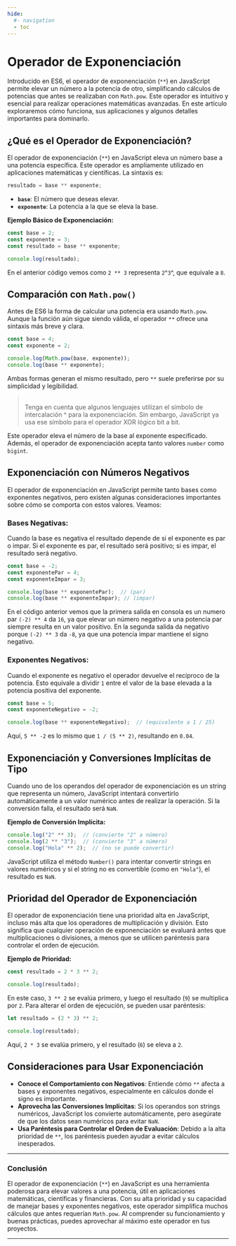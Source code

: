 ```yaml
---
hide:
  #- navigation
  - toc
---
```


<link rel="stylesheet" href="../../assets/stylesheets/javascript.css">

# **Operador de Exponenciación**

Introducido en ES6, el operador de exponenciación (`**`) en JavaScript permite elevar un número a la potencia de otro, simplificando cálculos de potencias que antes se realizaban con `Math.pow`. Este operador es intuitivo y esencial para realizar operaciones matemáticas avanzadas. En este artículo exploraremos cómo funciona, sus aplicaciones y algunos detalles importantes para dominarlo.

## **¿Qué es el Operador de Exponenciación?**

El operador de exponenciación (`**`) en JavaScript eleva un número base a una potencia específica. Este operador es ampliamente utilizado en aplicaciones matemáticas y científicas. La sintaxis es:

```js linenums="1" title="javascript"
resultado = base ** exponente;
```

  - **`base`**: El número que deseas elevar.
  - **`exponente`**: La potencia a la que se eleva la base.

**Ejemplo Básico de Exponenciación:**

```js linenums="1" title="javascript"
const base = 2;
const exponente = 3;
const resultado = base ** exponente;

console.log(resultado);
```

En el anterior código vemos como `2 ** 3` representa `2`^`3`^, que equivale a `8`.

## **Comparación con `Math.pow()`**

Antes de ES6 la forma de calcular una potencia era usando `Math.pow`. Aunque la función aún sigue siendo válida, el operador `**` ofrece una sintaxis más breve y clara.

```js linenums="1" title="javascript"
const base = 4;
const exponente = 2;

console.log(Math.pow(base, exponente));
console.log(base ** exponente);
```

Ambas formas generan el mismo resultado, pero `**` suele preferirse por su simplicidad y legibilidad.

><br>
> Tenga en cuenta que algunos lenguajes utilizan el símbolo de intercalación ^ para la exponenciación. Sin embargo, JavaScript ya usa ese símbolo para el operador XOR lógico bit a bit.
>
><br>

Este operador eleva el número de la base al exponente especificado. Además, el operador de exponenciación acepta tanto valores `number` como `bigint`.

## **Exponenciación con Números Negativos**

El operador de exponenciación en JavaScript permite tanto bases como exponentes negativos, pero existen algunas consideraciones importantes sobre cómo se comporta con estos valores. Veamos:

### **Bases Negativas:**

Cuando la base es negativa el resultado depende de si el exponente es par o impar. Si el exponente es par, el resultado será positivo; si es impar, el resultado será negativo.

```js linenums="1" title="javascript"
const base = -2;
const exponentePar = 4;
const exponenteImpar = 3;

console.log(base ** exponentePar);  // (par)
console.log(base ** exponenteImpar); // (impar)
```

En el código anterior vemos que la primera salida en consola es un numero par `(-2) ** 4` da `16`, ya que elevar un número negativo a una potencia par siempre resulta en un valor positivo. En la segunda salida da negativo porque `(-2) ** 3` da `-8`, ya que una potencia impar mantiene el signo negativo.

### **Exponentes Negativos:**

Cuando el exponente es negativo el operador devuelve el recíproco de la potencia. Esto equivale a dividir `1` entre el valor de la base elevada a la potencia positiva del exponente.

```js linenums="1" title="javascript"
const base = 5;
const exponenteNegativo = -2;

console.log(base ** exponenteNegativo);  // (equivalente a 1 / 25)
```

Aquí, `5 ** -2` es lo mismo que `1 / (5 ** 2)`, resultando en `0.04`.

## **Exponenciación y Conversiones Implícitas de Tipo**

Cuando uno de los operandos del operador de exponenciación es un string que representa un número, JavaScript intentará convertirlo automáticamente a un valor numérico antes de realizar la operación. Si la conversión falla, el resultado será `NaN`.

**Ejemplo de Conversión Implícita:**

```js linenums="1" title="javascript"
console.log("2" ** 3);  // (convierte "2" a número)
console.log(2 ** "3");  // (convierte "3" a número)
console.log("Hola" ** 2);  // (no se puede convertir)
```

JavaScript utiliza el método `Number()` para intentar convertir strings en valores numéricos y si el string no es convertible (como en `"Hola"`), el resultado es `NaN`.

## **Prioridad del Operador de Exponenciación**

El operador de exponenciación tiene una prioridad alta en JavaScript, incluso más alta que los operadores de multiplicación y división. Esto significa que cualquier operación de exponenciación se evaluará antes que multiplicaciones o divisiones, a menos que se utilicen paréntesis para controlar el orden de ejecución.

**Ejemplo de Prioridad:**

```js linenums="1" title="javascript"
const resultado = 2 * 3 ** 2;

console.log(resultado);
```

En este caso, `3 ** 2` se evalúa primero, y luego el resultado (`9`) se multiplica por `2`. Para alterar el orden de ejecución, se pueden usar paréntesis:

```js linenums="1" title="javascript"
let resultado = (2 * 3) ** 2;

console.log(resultado);
```

Aquí, `2 * 3` se evalúa primero, y el resultado (`6`) se eleva a `2`.

## **Consideraciones para Usar Exponenciación**

  - **Conoce el Comportamiento con Negativos**: Entiende cómo `**` afecta a bases y exponentes negativos, especialmente en cálculos donde el signo es importante.
  - **Aprovecha las Conversiones Implícitas**: Si los operandos son strings numéricos, JavaScript los convierte automáticamente, pero asegúrate de que los datos sean numéricos para evitar `NaN`.
  - **Usa Paréntesis para Controlar el Orden de Evaluación**: Debido a la alta prioridad de `**`, los paréntesis pueden ayudar a evitar cálculos inesperados.

***

### **Conclusión**

El operador de exponenciación (`**`) en JavaScript es una herramienta poderosa para elevar valores a una potencia, útil en aplicaciones matemáticas, científicas y financieras. Con su alta prioridad y su capacidad de manejar bases y exponentes negativos, este operador simplifica muchos cálculos que antes requerían `Math.pow`. Al comprender su funcionamiento y buenas prácticas, puedes aprovechar al máximo este operador en tus proyectos.

***

<br>
